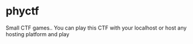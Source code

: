 # phyctf
Small CTF games..
You can play this CTF with your localhost or host any hosting platform and play
